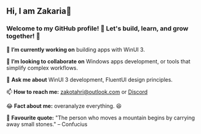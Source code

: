 ## Hi, I am Zakaria👋

### Welcome to my GitHub profile! 🎉 Let's build, learn, and grow together! 🚀

🔭 **I’m currently working on** building apps with WinUI 3.

👯 **I’m looking to collaborate on** Windows apps development, or tools that simplify complex workflows.

💬 **Ask me about** WinUI 3 development, FluentUI design principles.  

📫 **How to reach me:** zakotahri@outlook.com or [Discord](http://discordapp.com/users/808108427380916284)

😂 **Fact about me:** overanalyze everything. 😆

📝 **Favourite quote:** "The person who moves a mountain begins by carrying away small stones." – Confucius
